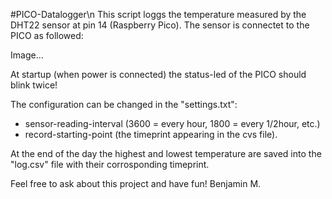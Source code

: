 #PICO-Datalogger\n
This script loggs the temperature measured by the DHT22 sensor at pin 14 (Raspberry Pico).
The sensor is connectet to the PICO as followed:

Image...

At startup (when power is connected) the status-led of the PICO should blink twice!

The configuration can be changed in the "settings.txt":
  - sensor-reading-interval (3600 = every hour, 1800 = every 1/2hour, etc.)
  - record-starting-point (the timeprint appearing in the cvs file).
  
At the end of the day the highest and lowest temperature are saved into the "log.csv" file with their corrosponding timeprint.

Feel free to ask about this project and have fun!
Benjamin M.
